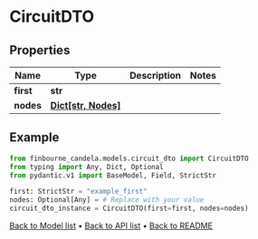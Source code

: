 # CircuitDTO

## Properties
Name | Type | Description | Notes
------------ | ------------- | ------------- | -------------
**first** | **str** |  | 
**nodes** | [**Dict[str, Nodes]**](Nodes.md) |  | 
## Example

```python
from finbourne_candela.models.circuit_dto import CircuitDTO
from typing import Any, Dict, Optional
from pydantic.v1 import BaseModel, Field, StrictStr

first: StrictStr = "example_first"
nodes: Optional[Any] = # Replace with your value
circuit_dto_instance = CircuitDTO(first=first, nodes=nodes)

```

[Back to Model list](../README.md#documentation-for-models) &#8226; [Back to API list](../README.md#documentation-for-api-endpoints) &#8226; [Back to README](../README.md)

